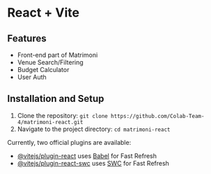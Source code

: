 # React + Vite

## Features

- Front-end part of Matrimoni
- Venue Search/Filtering
- Budget Calculator
- User Auth

## Installation and Setup

1. Clone the repository:
   `git clone https://github.com/Colab-Team-4/matrimoni-react.git`
2. Navigate to the project directory:
   `cd matrimoni-react`

Currently, two official plugins are available:

- [@vitejs/plugin-react](https://github.com/vitejs/vite-plugin-react/blob/main/packages/plugin-react/README.md) uses [Babel](https://babeljs.io/) for Fast Refresh
- [@vitejs/plugin-react-swc](https://github.com/vitejs/vite-plugin-react-swc) uses [SWC](https://swc.rs/) for Fast Refresh
